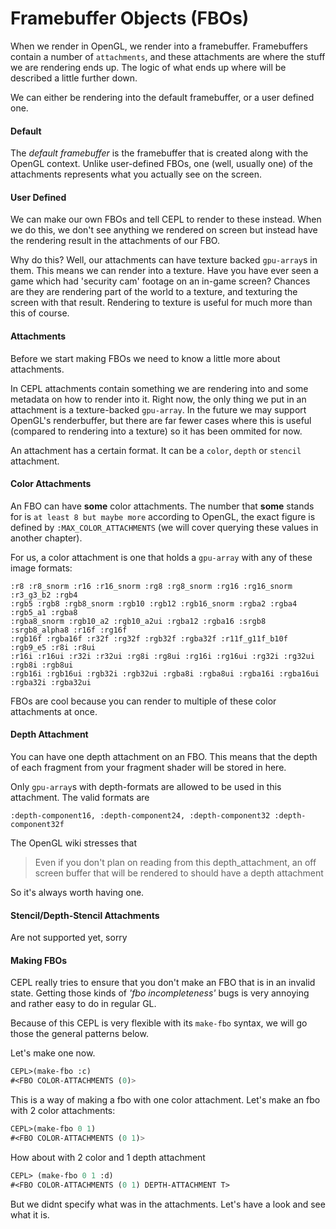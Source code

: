 # Framebuffer Objects (FBOs)

When we render in OpenGL, we render into a framebuffer. Framebuffers contain a number of `attachments`, and these attachments are where the stuff we are rendering ends up. The logic of what ends up where will be described a little further down.

We can either be rendering into the default framebuffer, or a user defined one.

#### Default

The *default framebuffer* is the framebuffer that is created along with the OpenGL context. Unlike user-defined FBOs, one (well, usually one) of the attachments represents what you actually see on the screen.

#### User Defined

We can make our own FBOs and tell CEPL to render to these instead. When we do this, we don't see anything we rendered on screen but instead have the rendering result in the attachments of our FBO.

Why do this? Well, our attachments can have texture backed `gpu-array`s in them. This means we can render into a texture. Have you have ever seen a game which had 'security cam' footage on an in-game screen? Chances are they are rendering part of the world to a texture, and texturing the screen with that result. Rendering to texture is useful for much more than this of course.

#### Attachments

Before we start making FBOs we need to know a little more about attachments.

In CEPL attachments contain something we are rendering into and some metadata on how to render into it. Right now, the only thing we put in an attachment is a texture-backed `gpu-array`. In the future we may support OpenGL's renderbuffer, but there are far fewer cases where this is useful (compared to rendering into a texture) so it has been ommited for now.

An attachment has a certain format. It can be a `color`, `depth` or `stencil` attachment.

#### Color Attachments

An FBO can have **some** color attachments. The number that **some** stands for is `at least 8 but maybe more` according to OpenGL, the exact figure is defined by `:MAX_COLOR_ATTACHMENTS` (we will cover querying these values in another chapter).

For us, a color attachment is one that holds a `gpu-array` with any of these image formats:
```
:r8 :r8_snorm :r16 :r16_snorm :rg8 :rg8_snorm :rg16 :rg16_snorm :r3_g3_b2 :rgb4
:rgb5 :rgb8 :rgb8_snorm :rgb10 :rgb12 :rgb16_snorm :rgba2 :rgba4 :rgb5_a1 :rgba8
:rgba8_snorm :rgb10_a2 :rgb10_a2ui :rgba12 :rgba16 :srgb8 :srgb8_alpha8 :r16f :rg16f
:rgb16f :rgba16f :r32f :rg32f :rgb32f :rgba32f :r11f_g11f_b10f :rgb9_e5 :r8i :r8ui
:r16i :r16ui :r32i :r32ui :rg8i :rg8ui :rg16i :rg16ui :rg32i :rg32ui :rgb8i :rgb8ui
:rgb16i :rgb16ui :rgb32i :rgb32ui :rgba8i :rgba8ui :rgba16i :rgba16ui :rgba32i :rgba32ui
```

FBOs are cool because you can render to multiple of these color attachments at once.

#### Depth Attachment

You can have one depth attachment on an FBO. This means that the depth of each fragment from your fragment shader will be stored in here.

Only `gpu-array`s with depth-formats are allowed to be used in this attachment. The valid formats are

```
:depth-component16, :depth-component24, :depth-component32 :depth-component32f
```

The OpenGL wiki stresses that

>  Even if you don't plan on reading from this depth_attachment, an off screen buffer that will be rendered to should have a depth attachment

So it's always worth having one.


#### Stencil/Depth-Stencil Attachments

Are not supported yet, sorry


#### Making FBOs

CEPL really tries to ensure that you don't make an FBO that is in an invalid state. Getting those kinds of *'fbo incompleteness'* bugs is very annoying and rather easy to do in regular GL.

Because of this CEPL is very flexible with its `make-fbo` syntax, we will go those the general patterns below.

Let's make one now.
```lisp
CEPL>(make-fbo :c)
#<FBO COLOR-ATTACHMENTS (0)>
```
This is a way of making a fbo with one color attachment. Let's make an fbo with 2 color attachments:
```lisp
CEPL>(make-fbo 0 1)
#<FBO COLOR-ATTACHMENTS (0 1)>
```

How about with 2 color and 1 depth attachment
```lisp
CEPL> (make-fbo 0 1 :d)
#<FBO COLOR-ATTACHMENTS (0 1) DEPTH-ATTACHMENT T>
```
But we didnt specify what was in the attachments. Let's have a look and see what it is.

```
```

```
```

```
```

```
```

```
```

```
```

```
```

```
```

```
```

```
```

```
```

```
```

```
```

```
```

```
```

```
```

```
```

```
```

```
```

```
```

```
```

```
```

```
```

```
```

```
```

